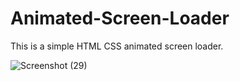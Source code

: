 # Animated-Screen-Loader

This is a simple HTML CSS animated screen loader.

![Screenshot (29)](https://user-images.githubusercontent.com/62172250/191574138-c77141c9-97a6-4408-b906-60db7c852e49.png)
